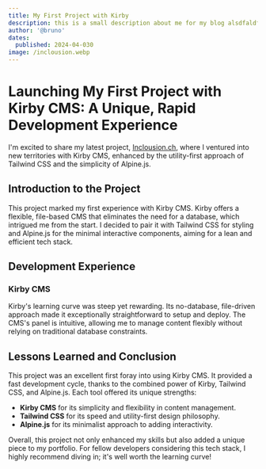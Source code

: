 ```yaml
---
title: My First Project with Kirby
description: this is a small description about me for my blog alsdfaldfs alsdfkasfd
author: '@bruno'
dates:
  published: 2024-04-030
image: /inclousion.webp
---
```


# Launching My First Project with Kirby CMS: A Unique, Rapid Development Experience

I'm excited to share my latest project, [Inclousion.ch](https://www.inclousion.ch/), where I ventured into new territories with Kirby CMS, enhanced by the utility-first approach of Tailwind CSS and the simplicity of Alpine.js.

## Introduction to the Project

This project marked my first experience with Kirby CMS. Kirby offers a flexible, file-based CMS that eliminates the need for a database, which intrigued me from the start. I decided to pair it with Tailwind CSS for styling and Alpine.js for the minimal interactive components, aiming for a lean and efficient tech stack.

## Development Experience

### Kirby CMS

Kirby's learning curve was steep yet rewarding. Its no-database, file-driven approach made it exceptionally straightforward to setup and deploy. The CMS's panel is intuitive, allowing me to manage content flexibly without relying on traditional database constraints.

## Lessons Learned and Conclusion

This project was an excellent first foray into using Kirby CMS. It provided a fast development cycle, thanks to the combined power of Kirby, Tailwind CSS, and Alpine.js. Each tool offered its unique strengths:

- **Kirby CMS** for its simplicity and flexibility in content management.
- **Tailwind CSS** for its speed and utility-first design philosophy.
- **Alpine.js** for its minimalist approach to adding interactivity.

Overall, this project not only enhanced my skills but also added a unique piece to my portfolio. For fellow developers considering this tech stack, I highly recommend diving in; it's well worth the learning curve!

